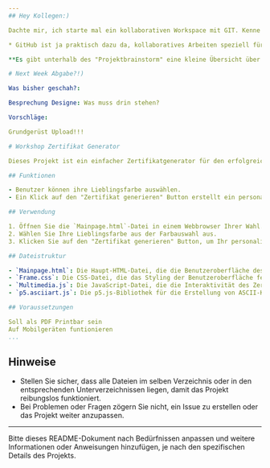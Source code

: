 ```yaml
---
## Hey Kollegen:)  

Dachte mir, ich starte mal ein kollaborativen Workspace mit GIT. Kenne mich zwar nicht so aus - but practice, makes better:) 

* GitHub ist ja praktisch dazu da, kollaboratives Arbeiten speziell für Softwareprojekte zu erleichtern 

**Es gibt unterhalb des "Projektbrainstorm" eine kleine Übersicht über die wichtigsten GitHub Keywords sowie einige wesentlichen Funktionen** 

# Next Week Abgabe?!)

Was bisher geschah?:

Besprechung Designe: Was muss drin stehen? 

Vorschläge: 

Grundgerüst Upload!!!

# Workshop Zertifikat Generator

Dieses Projekt ist ein einfacher Zertifikatgenerator für den erfolgreichen Abschluss eines Workshops. Mit diesem Tool können Benutzer ein personalisiertes Zertifikat erstellen, indem sie ihre Lieblingsfarbe wählen und dann auf einen Button klicken, um das Zertifikat zu generieren.

## Funktionen

- Benutzer können ihre Lieblingsfarbe auswählen.
- Ein Klick auf den "Zertifikat generieren" Button erstellt ein personalisiertes Zertifikat mit der ausgewählten Farbe.

## Verwendung

1. Öffnen Sie die `Mainpage.html`-Datei in einem Webbrowser Ihrer Wahl.
2. Wählen Sie Ihre Lieblingsfarbe aus der Farbauswahl aus.
3. Klicken Sie auf den "Zertifikat generieren" Button, um Ihr personalisiertes Zertifikat zu erhalten.

## Dateistruktur

- `Mainpage.html`: Die Haupt-HTML-Datei, die die Benutzeroberfläche des Zertifikatgenerators definiert.
- `Frame.css`: Die CSS-Datei, die das Styling der Benutzeroberfläche festlegt.
- `Multimedia.js`: Die JavaScript-Datei, die die Interaktivität des Zertifikatgenerators steuert.
- `p5.asciiart.js`: Die p5.js-Bibliothek für die Erstellung von ASCII-Kunst (wenn verwendet).

## Voraussetzungen

Soll als PDF Printbar sein 
Auf Mobilgeräten funtionieren
...
```


## Hinweise

- Stellen Sie sicher, dass alle Dateien im selben Verzeichnis oder in den entsprechenden Unterverzeichnissen liegen, damit das Projekt reibungslos funktioniert.
- Bei Problemen oder Fragen zögern Sie nicht, ein Issue zu erstellen oder das Projekt weiter anzupassen.

---

Bitte dieses README-Dokument nach Bedürfnissen anpassen und weitere Informationen oder Anweisungen hinzufügen, je nach den spezifischen Details des Projekts.
